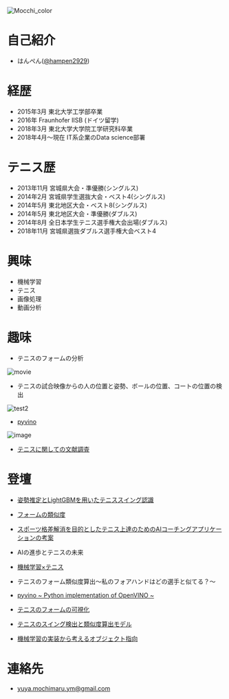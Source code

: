 ![Mocchi_color](https://user-images.githubusercontent.com/34574033/54477569-70e0b600-484c-11e9-8a72-a48098f0b49c.png)

# 自己紹介
- はんぺん([@hampen2929](https://twitter.com/hampen2929))

# 経歴
- 2015年3月	      東北大学工学部卒業
- 2016年	         Fraunhofer IISB (ドイツ留学)
- 2018年3月       東北大学大学院工学研究科卒業
- 2018年4月〜現在	IT系企業のData science部署
# テニス歴
- 2013年11月	  宮城県大会・準優勝(シングルス)
- 2014年2月	    宮城県学生選抜大会・ベスト4(シングルス)
- 2014年5月	    東北地区大会・ベスト8(シングルス)
- 2014年5月	    東北地区大会・準優勝(ダブルス)
- 2014年8月	    全日本学生テニス選手権大会出場(ダブルス)
- 2018年11月  	宮城県選抜ダブルス選手権大会ベスト4

# 興味
- 機械学習
- テニス
- 画像処理
- 動画分析

# 趣味

- テニスのフォームの分析

![movie](https://user-images.githubusercontent.com/34574033/76155716-30e8a200-6133-11ea-8855-45c245591700.gif)

- テニスの試合映像からの人の位置と姿勢、ボールの位置、コートの位置の検出

![test2](https://user-images.githubusercontent.com/34574033/76155579-51aff800-6131-11ea-8250-94cb1495b09b.gif)

- [pyvino](https://github.com/hampen2929/pyvino)

![image](https://user-images.githubusercontent.com/34574033/63226303-36bc7b80-c213-11e9-8881-74241128e1d3.png)

- [テニスに関しての文献調査](https://github.com/hampen2929/survey_on_tennis_tech)

# 登壇

- [姿勢推定とLightGBMを用いたテニススイング認識](https://speakerdeck.com/hampen2929/tennis-swing-recognition-based-on-pose-estimation-and-lightgbm)

- [フォームの類似度](https://speakerdeck.com/hampen2929/feature-vector-calculation-of-tennis-swing-using-gaussian-process-regression-and-dissimilarity-calculation-by-dtw-distance)

- [スポーツ格差解消を目的としたテニス上達のためのAIコーチングアプリケーションの考案](https://speakerdeck.com/hampen2929/ai-coaching-application)

- AIの進歩とテニスの未来

- [機械学習×テニス](https://speakerdeck.com/hampen2929/machine-learning-x-tennis)

- テニスのフォーム類似度算出〜私のフォアハンドはどの選手と似てる？〜

- [pyvino ~ Python implementation of OpenVINO ~](https://speakerdeck.com/hampen2929/pyvino-python-implementation-of-openvino)

- [テニスのフォームの可視化](https://speakerdeck.com/hampen2929/tennis-form-visualization)

- [テニスのスイング検出と類似度算出モデル](http://www.hosei-shinri.jp/schedule/2020/03/post-168.php)

- [機械学習の実装から考えるオブジェクト指向](https://speakerdeck.com/hampen2929/oop-for-ml)

# 連絡先
- yuya.mochimaru.ym@gmail.com
